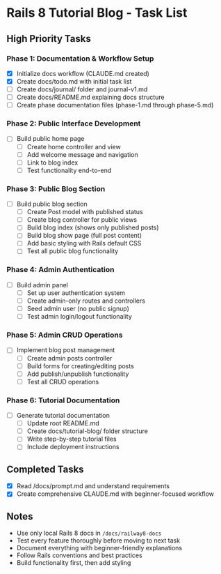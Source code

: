 # Rails 8 Tutorial Blog - Task List

## High Priority Tasks

### Phase 1: Documentation & Workflow Setup
- [x] Initialize docs workflow (CLAUDE.md created)
- [x] Create docs/todo.md with initial task list
- [ ] Create docs/journal/ folder and journal-v1.md
- [ ] Create docs/README.md explaining docs structure  
- [ ] Create phase documentation files (phase-1.md through phase-5.md)

### Phase 2: Public Interface Development
- [ ] Build public home page
  - [ ] Create home controller and view
  - [ ] Add welcome message and navigation
  - [ ] Link to blog index
  - [ ] Test functionality end-to-end

### Phase 3: Public Blog Section
- [ ] Build public blog section
  - [ ] Create Post model with published status
  - [ ] Create blog controller for public views
  - [ ] Build blog index (shows only published posts)
  - [ ] Build blog show page (full post content)
  - [ ] Add basic styling with Rails default CSS
  - [ ] Test all public blog functionality

### Phase 4: Admin Authentication
- [ ] Build admin panel
  - [ ] Set up user authentication system
  - [ ] Create admin-only routes and controllers
  - [ ] Seed admin user (no public signup)
  - [ ] Test admin login/logout functionality

### Phase 5: Admin CRUD Operations
- [ ] Implement blog post management
  - [ ] Create admin posts controller
  - [ ] Build forms for creating/editing posts
  - [ ] Add publish/unpublish functionality
  - [ ] Test all CRUD operations

### Phase 6: Tutorial Documentation
- [ ] Generate tutorial documentation
  - [ ] Update root README.md
  - [ ] Create docs/tutorial-blog/ folder structure
  - [ ] Write step-by-step tutorial files
  - [ ] Include deployment instructions

## Completed Tasks
- [x] Read /docs/prompt.md and understand requirements
- [x] Create comprehensive CLAUDE.md with beginner-focused workflow

## Notes
- Use only local Rails 8 docs in `/docs/railway8-docs`
- Test every feature thoroughly before moving to next task
- Document everything with beginner-friendly explanations
- Follow Rails conventions and best practices
- Build functionality first, then add styling